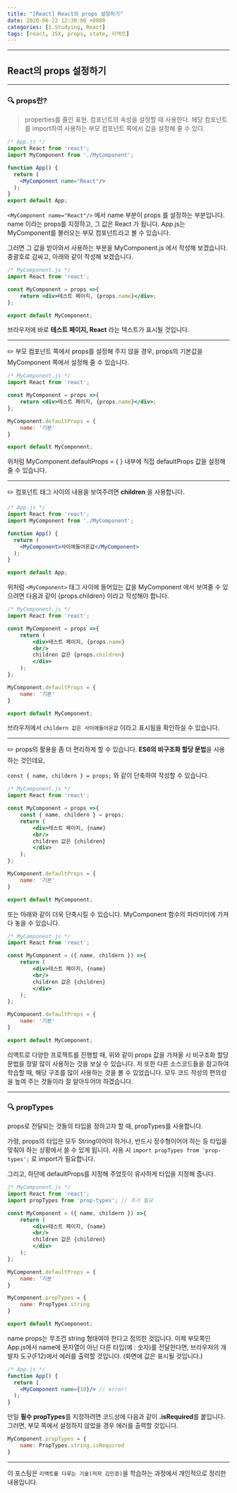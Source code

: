 ```yaml
---
title: "[React] React의 props 설정하기"
date: 2020-06-22 12:30:00 +0800
categories: [1.Studying, React]
tags: [react, JSX, props, state, 리액트]
---
```


------



##  **React의 props 설정하기**

------

### **🔍 props란?**

> properties를 줄인 표현. 컴포넌트의 속성을 설정할 때 사용한다. 해당 컴포넌트를 import하여 사용하는 부모 컴포넌트 쪽에서 값을 설정해 줄 수 있다.

```jsx
/* App.js */
import React from 'react';
import MyComponent from './MyComponent';

function App() {
  return (
    <MyComponent name="React"/>
  );
}
export default App;
```

`<MyComponent name="React"/>` 에서 name 부분이 props 를 설정하는 부분입니다. name 이라는 props를 지정하고, 그 값은 React 가 됩니다. App.js는 MyComponent를 불러오는 부모 컴포넌트라고 볼 수 있습니다.

그러면 그 값을 받아와서 사용하는 부분을 MyComponent.js 에서 작성해 보겠습니다. 중괄호로 감싸고, 아래와 같이 작성해 보겠습니다.

```jsx
/* MyComponent.js */
import React from 'react';

const MyComponent = props =>{
    return <div>테스트 페이지, {props.name}</div>;
};

export default MyComponent;
```

브라우저에 바로 **테스트 페이지, React** 라는 텍스트가 표시될 것입니다.

------

✏️ 부모 컴포넌트 쪽에서 props를 설정해 주지 않을 경우, props의 기본값을 MyComponent 쪽에서 설정해 줄 수 있습니다.

```jsx
/* MyComponent.js */
import React from 'react';

const MyComponent = props =>{
    return <div>테스트 페이지, {props.name}</div>;
};

MyComponent.defaultProps = {
    name: '기본'
}

export default MyComponent;
```

위처럼 MyComponent.defaultProps = { } 내부에 직접 defaultProps 값을 설정해 줄 수 있습니다.

------

✏️ 컴포넌트 태그 사이의 내용을 보여주려면 **children** 을 사용합니다.

```jsx
/* App.js */
import React from 'react';
import MyComponent from './MyComponent';

function App() {
  return (
    <MyComponent>사이에들어온값</MyComponent>
  );
}

export default App;
```

위처럼 `<MyComponent>` 태그 사이에 들어있는 값을 MyComponent 에서 보여줄 수 있으려면 다음과 같이 {props.children} 이라고 작성해야 합니다.

```jsx
/* MyComponent.js */
import React from 'react';

const MyComponent = props =>{
    return (
        <div>테스트 페이지, {props.name}
        <br/>
        children 값은 {props.children}
        </div>
    );
};

MyComponent.defaultProps = {
    name: '기본'
}

export default MyComponent;
```

브라우저에서 `childern 값은 사이에들어온값` 이라고 표시됨을 확인하실 수 있습니다.

------

✏️ props의 활용을 좀 더 편리하게 할 수 있습니다. **ES6의 비구조화 할당 문법**을 사용하는 것인데요, 

`const { name, childern } = props;` 와 같이 단축하여 작성할 수 있습니다.

```jsx
/* MyComponent.js */
import React from 'react';

const MyComponent = props =>{
    const { name, childern } = props;
    return (
        <div>테스트 페이지, {name}
        <br/>
        children 값은 {children}
        </div>
    );
};

MyComponent.defaultProps = {
    name: '기본'
}

export default MyComponent;
```

또는 아래와 같이 더욱 단축시킬 수 있습니다. MyComponent 함수의 파라미터에 가져다 놓을 수 있습니다.

```jsx
/* MyComponent.js */
import React from 'react';

const MyComponent = ({ name, childern }) =>{
    return (
        <div>테스트 페이지, {name}
        <br/>
        children 값은 {children}
        </div>
    );
};

MyComponent.defaultProps = {
    name: '기본'
}

export default MyComponent;
```

리액트로 다양한 프로젝트를 진행할 때, 위와 같이 props 값을 가져올 시 비구조화 할당 문법을 정말 많이 사용하는 것을 보실 수 있습니다. 저 또한 다른 소스코드들을 참고하여 학습할 때, 해당 구조를 많이 사용하는 것을 볼 수 있었습니다. 모두 코드 작성의 편의성을 높여 주는 것들이라 잘 알아두어야 하겠습니다.

------

### **🔍 propTypes**

props로 전달되는 것들의 타입을 정하고자 할 때, propTypes를 사용합니다.

가령, props의 타입은 모두 String이어야 하거나, 반드시 정수형이어야 하는 등 타입을 맞춰야 하는 상황에서 쓸 수 있게 됩니다. 사용 시 `import propTypes from 'prop-types';` 로 import가 필요합니다.

그리고, 하단에 defaultProps를 지정해 주었듯이 유사하게 타입을 지정해 줍니다.

```jsx
/* MyComponent.js */
import React from 'react';
import propTypes from 'prop-types'; // 추가 필요

const MyComponent = ({ name, childern }) =>{
    return (
        <div>테스트 페이지, {name}
        <br/>
        children 값은 {children}
        </div>
    );
};

MyComponent.defaultProps = {
    name: '기본'
}

MyComponent.propTypes = {
    name: PropTypes.string
}

export default MyComponent;
```

name props는 무조건 string 형태여야 한다고 정의한 것입니다. 이제 부모쪽인 App.js에서 name에 문자열이 아닌 다른 타입(예 : 숫자)를 전달한다면, 브라우저의 개발자 도구(F12)에서 에러를 출력할 것입니다. (화면에 값은 표시될 것입니다.)

```jsx
/* App.js */
function App() {
  return (
    <MyComponent name={10}/> // error!
  );
}
```

만일 **필수 propTypes**를 지정하려면 코드상에 다음과 같이 **.isRequired**를 붙입니다. 그러면, 부모 쪽에서 설정하지 않았을 경우 에러를 출력할 것입니다.

```jsx
MyComponent.propTypes = {
    name: PropTypes.string.isRequired
}
```

------

이 포스팅은 `리액트를 다루는 기술(저자 김민준)`을 학습하는 과정에서 개인적으로 정리한 내용입니다.